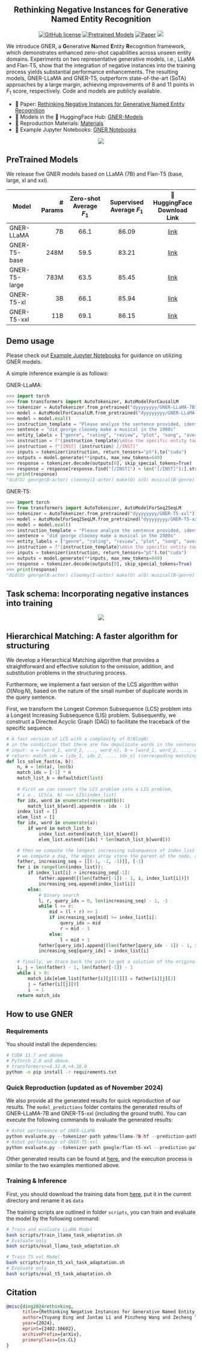<p align="center"><h2 align="center">Rethinking Negative Instances for Generative Named Entity Recognition</h2></p>

<p align="center">
    <a href="https://github.com/yyDing1/GNER/blob/main/LICENSE"><img alt="GitHub license" src="https://img.shields.io/github/license/yyDing1/GNER"></a>
    <a href="https://huggingface.co/collections/dyyyyyyyy/gner-65dda2cb96c6e35c814dea56"><img alt="Pretrained Models" src="https://img.shields.io/badge/🤗 HuggingFace-Pretrained Models-green"></a>
    <a href="https://arxiv.org/abs/2402.16602"><img alt="Paper" src="https://img.shields.io/badge/📄-Paper-orange"></a>
    <a href="https://opennlg.cn/"><img src="https://img.shields.io/badge/Organization-OpenNLG%20Group-blueviolet"></a>
</p>

We introduce GNER, a **G**enerative **N**amed **E**ntity **R**ecognition framework, which demonstrates enhanced zero-shot capabilities across unseen entity domains. Experiments on two representative generative models, i.e., LLaMA and Flan-T5, show that the integration of negative instances into the training process yields substantial performance enhancements. The resulting models, GNER-LLaMA and GNER-T5, outperform state-of-the-art (SoTA) approaches by a large margin, achieving improvements of 8 and 11 points in $F_1$ score, respectively. Code and models are publicly available.

* 📖 Paper: [Rethinking Negative Instances for Generative Named Entity Recognition](https://arxiv.org/abs/2402.16602)
* 💾 Models in the 🤗 HuggingFace Hub: [GNER-Models](https://huggingface.co/collections/dyyyyyyyy/gner-65dda2cb96c6e35c814dea56)
* 🧪 Reproduction Materials: [Materials](https://drive.google.com/drive/folders/1m2FqDgItEbSoeUVo-i18AwMvBcNkZD46?usp=drive_link)
* 🎨 Example Jupyter Notebooks: [GNER Notebooks](notebook.ipynb)

<p align="center">
<img src="assets/zero_shot_results.png">
</p>

## PreTrained Models

We release five GNER models based on LLaMA (7B) and Flan-T5 (base, large, xl and xxl).

| Model         | # Params | Zero-shot Average $F_1$ | Supervised Average $F_1$ |          🤗 HuggingFace<br />Download Link          |
| ------------- | -------: | :----------------------: | :-----------------------: | :-------------------------------------------------: |
| GNER-LLaMA    |       7B |           66.1           |           86.09           | [link](https://huggingface.co/dyyyyyyyy/GNER-LLaMA-7B) |
| GNER-T5-base  |     248M |           59.5           |           83.21           | [link](https://huggingface.co/dyyyyyyyy/GNER-T5-base) |
| GNER-T5-large |     783M |           63.5           |           85.45           | [link](https://huggingface.co/dyyyyyyyy/GNER-T5-large) |
| GNER-T5-xl    |       3B |           66.1           |           85.94           |  [link](https://huggingface.co/dyyyyyyyy/GNER-T5-xl)  |
| GNER-T5-xxl   |      11B |           69.1           |           86.15           |  [link](https://huggingface.co/dyyyyyyyy/GNER-T5-xxl)  |

## Demo usage

Please check out [Example Jupyter Notebooks](notebook.ipynb) for guidance on utilizing GNER models.

A simple inference example is as follows:

GNER-LLaMA:

```python
>>> import torch
>>> from transformers import AutoTokenizer, AutoModelForCausalLM
>>> tokenizer = AutoTokenizer.from_pretrained("dyyyyyyyy/GNER-LLaMA-7B")
>>> model = AutoModelForCausalLM.from_pretrained("dyyyyyyyy/GNER-LLaMA-7B", torch_dtype=torch.bfloat16).cuda()
>>> model = model.eval()
>>> instruction_template = "Please analyze the sentence provided, identifying the type of entity for each word on a token-by-token basis.\nOutput format is: word_1(label_1), word_2(label_2), ...\nWe'll use the BIO-format to label the entities, where:\n1. B- (Begin) indicates the start of a named entity.\n2. I- (Inside) is used for words within a named entity but are not the first word.\n3. O (Outside) denotes words that are not part of a named entity.\n"
>>> sentence = "did george clooney make a musical in the 1980s"
>>> entity_labels = ["genre", "rating", "review", "plot", "song", "average ratings", "director", "character", "trailer", "year", "actor", "title"]
>>> instruction = f"{instruction_template}\nUse the specific entity tags: {', '.join(entity_labels)} and O.\nSentence: {sentence}"
>>> instruction = f"[INST] {instruction} [/INST]"
>>> inputs = tokenizer(instruction, return_tensors="pt").to("cuda")
>>> outputs = model.generate(**inputs, max_new_tokens=640)
>>> response = tokenizer.decode(outputs[0], skip_special_tokens=True)
>>> response = response[response.find("[/INST]") + len("[/INST]"):].strip()
>>> print(response)
"did(O) george(B-actor) clooney(I-actor) make(O) a(O) musical(B-genre) in(O) the(O) 1980s(B-year)"
```

GNER-T5:

```python
>>> import torch
>>> from transformers import AutoTokenizer, AutoModelForSeq2SeqLM
>>> tokenizer = AutoTokenizer.from_pretrained("dyyyyyyyy/GNER-T5-xxl")
>>> model = AutoModelForSeq2SeqLM.from_pretrained("dyyyyyyyy/GNER-T5-xxl", torch_dtype=torch.bfloat16).cuda()
>>> model = model.eval()
>>> instruction_template = "Please analyze the sentence provided, identifying the type of entity for each word on a token-by-token basis.\nOutput format is: word_1(label_1), word_2(label_2), ...\nWe'll use the BIO-format to label the entities, where:\n1. B- (Begin) indicates the start of a named entity.\n2. I- (Inside) is used for words within a named entity but are not the first word.\n3. O (Outside) denotes words that are not part of a named entity.\n"
>>> sentence = "did george clooney make a musical in the 1980s"
>>> entity_labels = ["genre", "rating", "review", "plot", "song", "average ratings", "director", "character", "trailer", "year", "actor", "title"]
>>> instruction = f"{instruction_template}\nUse the specific entity tags: {', '.join(entity_labels)} and O.\nSentence: {sentence}"
>>> inputs = tokenizer(instruction, return_tensors="pt").to("cuda")
>>> outputs = model.generate(**inputs, max_new_tokens=640)
>>> response = tokenizer.decode(outputs[0], skip_special_tokens=True)
>>> print(response)
"did(O) george(B-actor) clooney(I-actor) make(O) a(O) musical(B-genre) in(O) the(O) 1980s(B-year)"
```

## Task schema: Incorporating negative instances into training

<p align="center">
<img src="assets/task_schema.png">
</p>

## Hierarchical Matching: A faster algorithm for structuring

We develop a Hierarchical Matching algorithm that provides a straightforward and effective solution to the omission, addition, and substitution problems in the structuring process.

Furthermore, we implement a fast version of the LCS algorithm within $O(N\log N)$, based on the nature of the small number of duplicate words in the query sentence.

First, we transform the Longest Common Subsequence (LCS) problem into a Longest Increasing Subsequence (LIS) problem. Subsequently, we construct a Directed Acyclic Graph (DAG) to facilitate the traceback of the specific sequence.

```python
# A fast version of LCS with a complexity of O(NlogN)
# in the condiction that there are few depulicate words in the sentence
# input: a = [word_1, word_2, ..., word_n], b = [word_1, word_2, ..., word_m]
# return: match_idx = [idx_1, idx_2, ..., idx_n] (correspoding matching index between a and b)
def lcs_solve_fast(a, b):
    n, m = len(a), len(b)
    match_idx = [-1] * n
    match_list_b = defaultdict(list)
  
    # First we can convert the LCS problem into a LIS problem,
    # i.e., LCS(a, b) <=> LIS(index_list)
    for idx, word in enumerate(reversed(b)):
        match_list_b[word].append(m - idx - 1)
    index_list = []
    elem_list = []
    for idx, word in enumerate(a):
        if word in match_list_b:
            index_list.extend(match_list_b[word])
            elem_list.extend([idx] * len(match_list_b[word]))

    # then we compute the longest increasing subsequence of index_list
    # we compute a dag, the edges array store the parent of the node, and path store the results
    father, increasing_seq = [[(-1, -1, -1)]], [-1]
    for i in range(len(index_list)):
        if index_list[i] > increasing_seq[-1]:
            father.append([(len(father[-1]) - 1, i, index_list[i])])
            increasing_seq.append(index_list[i])
        else:
            # binary search
            l, r, query_idx = 0, len(increasing_seq) - 1, -1
            while l <= r:
                mid = (l + r) >> 1
                if increasing_seq[mid] >= index_list[i]:
                    query_idx = mid
                    r = mid - 1
                else:
                    l = mid + 1
            father[query_idx].append((len(father[query_idx - 1]) - 1, i, index_list[i]))
            increasing_seq[query_idx] = index_list[i]

    # finally, we trace back the path to get a solution of the original LCS problem
    i, j = len(father) - 1, len(father[-1]) - 1
    while i > 0:
        match_idx[elem_list[father[i][j][1]]] = father[i][j][2]
        j = father[i][j][0]
        i -= 1
    return match_idx
```

## How to use GNER

### Requirements

You should install the dependencies:

```bash
# CUDA 11.7 and above
# PyTorch 2.0 and above.
# transformers>=4.32.0,<4.38.0
python -m pip install -r requirements.txt
```

### Quick Reproduction (updated as of November 2024)

We also provide all the generated results for quick reproduction of our results. The `model_predictions` folder contains the generated results of GNER-LLaMA-7B and GNER-T5-xxl (including the ground truth). You can execute the following commands to evaluate the generated results:

```python
# 0shot performance of GNER-LLaMA
python evaluate.py --tokenizer-path yahma/llama-7b-hf --prediction-path prediction_results/llama-7b-task-adaptation-beam1.jsonl
# 0shot performance of GNER-T5-xxl
python evaluate.py --tokenizer-path google/flan-t5-xxl --prediction-path prediction_results/flan-t5-xxl-task-adaptation-beam1.jsonl
```

Other generated results can be found at [here](https://drive.google.com/drive/folders/1kg7YDRk8jK4_Bo19jJpZtdAQMBoucppW?usp=drive_link), and the execution process is similar to the two examples mentioned above.

### Training & Inference

First, you should download the training data from [here](https://drive.google.com/drive/folders/1jJsqDhR8Pdg4Qlh5pHm0WZ6Nsk1wEcv9?usp=drive_link), put it in the current directory and rename it as `data`

The training scripts are outlined in folder `scripts`, you can train and evaluate the model by the following command:

```bash
# Train and evaluate LLaMA Model
bash scripts/train_llama_task_adaptation.sh
# Evaluate only
bash scripts/eval_llama_task_adaptation.sh

# Train T5 xxl Model
bash scripts/train_t5_xxl_task_adaptation.sh
# Evaluate only
bash scripts/eval_t5_task_adaptation.sh
```

## Citation

```bibtex
@misc{ding2024rethinking,
      title={Rethinking Negative Instances for Generative Named Entity Recognition}, 
      author={Yuyang Ding and Juntao Li and Pinzheng Wang and Zecheng Tang and Bowen Yan and Min Zhang},
      year={2024},
      eprint={2402.16602},
      archivePrefix={arXiv},
      primaryClass={cs.CL}
}
```
